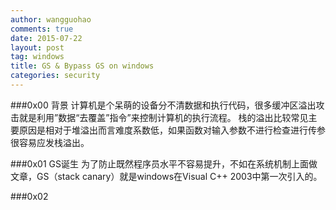 ```yaml
---
author: wangguohao
comments: true
date: 2015-07-22
layout: post
tag: windows
title: GS & Bypass GS on windows
categories: security
---
```


###0x00 背景
计算机是个呆萌的设备分不清数据和执行代码，很多缓冲区溢出攻击就是利用”数据“去覆盖”指令”来控制计算机的执行流程。
栈的溢出比较常见主要原因是相对于堆溢出而言难度系数低，如果函数对输入参数不进行检查进行传参很容易应发栈溢出。

###0x01 GS诞生
为了防止既然程序员水平不容易提升，不如在系统机制上面做文章，GS（stack canary）就是windows在Visual C++ 2003中第一次引入的。

###0x02 
